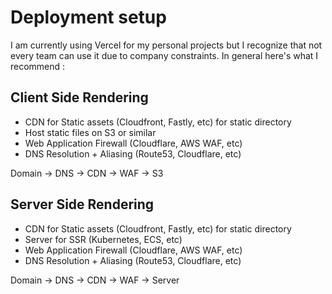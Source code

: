 # Deployment setup

I am currently using Vercel for my personal projects but I recognize that not every team can use it due to company constraints. In general here's what I recommend :

## Client Side Rendering

- CDN for Static assets (Cloudfront, Fastly, etc) for static directory
- Host static files on S3 or similar
- Web Application Firewall (Cloudflare, AWS WAF, etc)
- DNS Resolution + Aliasing (Route53, Cloudflare, etc)

Domain -> DNS -> CDN -> WAF -> S3

## Server Side Rendering

- CDN for Static assets (Cloudfront, Fastly, etc) for static directory
- Server for SSR (Kubernetes, ECS, etc)
- Web Application Firewall (Cloudflare, AWS WAF, etc)
- DNS Resolution + Aliasing (Route53, Cloudflare, etc)

Domain -> DNS -> CDN -> WAF -> Server

